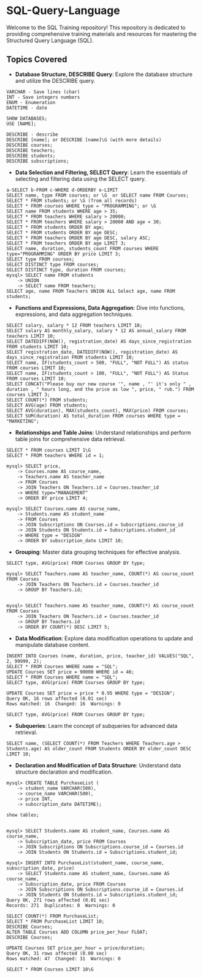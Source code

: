# SQL-Query-Language

Welcome to the SQL Training repository! This repository is dedicated to providing comprehensive training materials and resources for mastering the Structured Query Language (SQL).

## Topics Covered

- **Database Structure, DESCRIBE Query**: Explore the database structure and utilize the DESCRIBE query.

```
VARCHAR - Save lines (char)
INT - Save integers numbers
ENUM - Enumeration
DATETIME - date

SHOW DATABASES; 
USE [NAME];

DESCRIBE - describe
DESCRIBE [name]; or DESCRIBE [name]\G (with more details)
DESCRIBE courses;
DESCRIBE teachers;
DESCRIBE students;
DESCRIBE subscriptions;

```

- **Data Selection and Filtering, SELECT Query**: Learn the essentials of selecting and filtering data using the SELECT query.

```
a-SELECT b-FROM c-WHERE d-ORDERBY e-LIMIT
SELECT name, type FROM courses; or \G  or SELECT name FROM Courses;
SELECT * FROM students; or \G (from all records)
SELECT * FROM courses WHERE type = "PROGRAMMING"; or \G
SELECT name FROM students WHERE age > 35;
SELECT * FROM teachers WHERE salary > 20000;
SELECT * FROM teachers WHERE salary > 20000 AND age < 30;
SELECT * FROM students ORDER BY age;
SELECT * FROM students ORDER BY age DESC;
SELECT * FROM teachers ORDER BY age DESC, salary ASC;
SELECT * FROM teachers ORDER BY age LIMIT 3;
SELECT name, duration, students_count FROM courses WHERE type="PROGRAMMING" ORDER BY price LIMIT 3;
SELECT type FROM courses;
SELECT DISTINCT type FROM courses;
SELECT DISTINCT type, duration FROM courses;
mysql> SELECT name FROM students
    -> UNION
    -> SELECT name FROM teachers;
SELECT age, name FROM Teachers UNION ALL Select age, name FROM students;
```

- **Functions and Expressions, Data Aggregation**: Dive into functions, expressions, and data aggregation techniques.

```
SELECT salary, salary * 12 FROM teachers LIMIT 10;
SELECT salary AS monthly_salary, salary * 12 AS annual_salary FROM teachers LIMIT 10;
SELECT DATEDIFF(NOW(), registration_date) AS days_since_registration FROM students LIMIT 10;
SELECT registration_date, DATEDIFF(NOW(), registration_date) AS days_since_registration FROM students LIMIT 10;
SELECT name, IF(students_count > 500, "FULL", "NOT FULL") AS status FROM courses LIMIT 10;
SELECT name, IF(students_count > 100, "FULL", "NOT FULL") AS Status FROM courses LIMIT 10;
SELECT CONCAT("Please buy our new course '", name , "' it's only " , duration , " hours long, and the price as low ", price, " rub.") FROM courses LIMIT 3;
SELECT COUNT(*) FROM students;
SELECT AVG(age) FROM students;
SELECT AVG(duration), MAX(students_count), MAX(price) FROM courses;
SELECT SUM(duration) AS total_duration FROM courses WHERE type = "MARKETING";
```

- **Relationships and Table Joins**: Understand relationships and perform table joins for comprehensive data retrieval.

```
SELECT * FROM courses LIMIT 1\G
SELECT * FROM teachers WHERE id = 1;

mysql> SELECT price,
    -> Courses.name AS course_name,
    -> Teachers.name AS teacher_name
    -> FROM Courses
    -> JOIN Teachers ON Teachers.id = Courses.teacher_id
    -> WHERE type="MANAGEMENT"
    -> ORDER BY price LIMIT 4;

mysql> SELECT Courses.name AS course_name,
    -> Students.name AS student_name
    -> FROM Courses
    -> JOIN Subscriptions ON Courses.id = Subscriptions.course_id
    -> JOIN Students ON Students.id = Subscriptions.student_id
    -> WHERE type = "DESIGN"
    -> ORDER BY subscription_date LIMIT 10;
```

- **Grouping**: Master data grouping techniques for effective analysis.

```
SELECT type, AVG(price) FROM Courses GROUP BY type;

mysql> SELECT Teachers.name AS teacher_name, COUNT(*) AS course_count FROM Courses
    -> JOIN Teachers ON Teachers.id = Courses.teacher_id
    -> GROUP BY Teachers.id;


mysql> SELECT Teachers.name AS teacher_name, COUNT(*) AS course_count FROM Courses
    -> JOIN Teachers ON Teachers.id = Courses.teacher_id
    -> GROUP BY Teachers.id
    -> ORDER BY COUNT(*) DESC LIMIT 5;
```

- **Data Modification**: Explore data modification operations to update and manipulate database content.

```
INSERT INTO Courses (name, duration, price, teacher_id) VALUES("SQL", 2, 99999, 2);
SELECT * FROM Courses WHERE name = "SQL";
UPDATE Courses SET price = 90000 WHERE id = 46;
SELECT * FROM Courses WHERE name = "SQL";
SELECT type, AVG(price) FROM Courses GROUP BY type;

UPDATE Courses SET price = price * 0.95 WHERE type = "DESIGN";
Query OK, 16 rows affected (0.01 sec)
Rows matched: 16  Changed: 16  Warnings: 0

SELECT type, AVG(price) FROM Courses GROUP BY type;

```

- **Subqueries**: Learn the concept of subqueries for advanced data retrieval.

```
SELECT name, (SELECT COUNT(*) FROM Teachers WHERE Teachers.age > Students.age) AS older_count FROM Students ORDER BY older_count DESC LIMIT 10;
```

- **Declaration and Modification of Data Structure**: Understand data structure declaration and modification.

```
mysql> CREATE TABLE PurchaseList (
    -> student_name VARCHAR(500),
    -> course_name VARCHAR(500),
    -> price INT,
    -> subscription_date DATETIME);

show tables;


mysql> SELECT Students.name AS student_name, Courses.name AS course_name,
    -> Subscription_date, price FROM Courses
    -> JOIN Subscriptions ON Subscriptions.course_id = Courses.id
    -> JOIN Students ON Students.id = Subscriptions.student_id;

mysql> INSERT INTO PurchaseList(student_name, course_name, subscription_date, price)
    -> SELECT Students.name AS student_name, Courses.name AS course_name,
    -> Subscription_date, price FROM Courses
    -> JOIN Subscriptions ON Subscriptions.course_id = Courses.id
    -> JOIN Students ON Students.id = Subscriptions.student_id;
Query OK, 271 rows affected (0.01 sec)
Records: 271  Duplicates: 0  Warnings: 0

SELECT COUNT(*) FROM PurchaseList;
SELECT * FROM PurchaseList LIMIT 10;
DESCRIBE Courses;
ALTER TABLE Courses ADD COLUMN price_per_hour FLOAT;
DESCRIBE Courses;

UPDATE Courses SET price_per_hour = price/duration;
Query OK, 31 rows affected (0.00 sec)
Rows matched: 47  Changed: 31  Warnings: 0

SELECT * FROM Courses LIMIT 10\G

```


